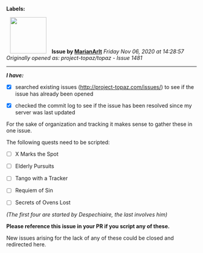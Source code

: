 **Labels:**



<a href="https://github.com/MarianArlt"><img src="https://avatars3.githubusercontent.com/u/1492317?v=4" width="96" height="96" hspace="10"></img></a> **Issue by [MarianArlt](https://github.com/MarianArlt)**
_Friday Nov 06, 2020 at 14:28:57_
_Originally opened as: project-topaz/topaz - Issue 1481_

----

<!-- place 'x' mark between square [] brackets to checkmark box -->
**_I have:_**

- [x] searched existing issues (http://project-topaz.com/issues/) to see if the issue has already been opened
- [x] checked the commit log to see if the issue has been resolved since my server was last updated

For the sake of organization and tracking it makes sense to gather these in one issue.
The following quests need to be scripted:
- [ ] X Marks the Spot
- [ ] Elderly Pursuits
- [ ] Tango with a Tracker
- [ ] Requiem of Sin
- [ ] Secrets of Ovens Lost

_(The first four are started by Despechiaire, the last involves him)_
**Please reference this issue in your PR if you script any of these.**
New issues arising for the lack of any of these could be closed and redirected here.

